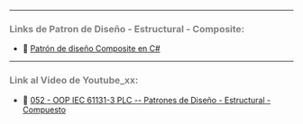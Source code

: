 ***
### <span style="color:grey">Links de Patron de Diseño - Estructural - Composite:</span>

- 🔗 [Patrón de diseño Composite en C#](https://www.youtube.com/watch?v=p9ws39aj0ZM&list=PL-mmLKprTygvtxmsIA1WFyxayhR6yPIJ6&index=3)
***
### <span style="color:grey">Link al Video de Youtube_xx:</span>
- 🔗 [052 - OOP IEC 61131-3 PLC -- Patrones de Diseño - Estructural - Compuesto]()